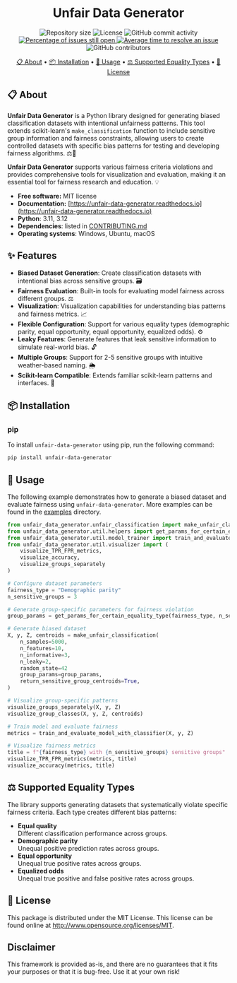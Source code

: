 <h1 align="center">
    Unfair Data Generator
</h1>

<p align="center">
    <img alt="Repository size" src="https://img.shields.io/github/repo-size/tiazv/unfair-data-generator" />
    <img alt="License" src="https://img.shields.io/github/license/tiazv/unfair-data-generator.svg" />
    <img alt="GitHub commit activity" src="https://img.shields.io/github/commit-activity/w/tiazv/unfair-data-generator.svg">
    <a href="http://isitmaintained.com/project/tiazv/unfair-data-generator">
        <img alt="Percentage of issues still open" src="http://isitmaintained.com/badge/open/tiazv/unfair-data-generator.svg">
    </a>
    <a href="http://isitmaintained.com/project/tiazv/unfair-data-generator">
        <img alt="Average time to resolve an issue" src="http://isitmaintained.com/badge/resolution/tiazv/unfair-data-generator.svg">
    </a>
    <img alt="GitHub contributors" src="https://img.shields.io/github/contributors/tiazv/unfair-data-generator.svg"/>
</p>

<p align="center">
    <a href="#-about">📋 About</a> •
    <a href="#-installation">📦 Installation</a> •
    <a href="#-usage">🚀 Usage</a> •
    <a href="#️-supported-equality-types">⚖️ Supported Equality Types</a> •
    <a href="#-license">📜 License</a>
</p>

## 📋 About
**Unfair Data Generator** is a Python library designed for generating biased classification datasets with intentional unfairness patterns. This tool extends scikit-learn's `make_classification` function to include sensitive group information and fairness constraints, allowing users to create controlled datasets with specific bias patterns for testing and developing fairness algorithms. ⚖️🧪

**Unfair Data Generator** supports various fairness criteria violations and provides comprehensive tools for visualization and evaluation, making it an essential tool for fairness research and education. 💡

* **Free software:** MIT license
* **Documentation:** [https://unfair-data-generator.readthedocs.io](https://unfair-data-generator.readthedocs.io)
* **Python**: 3.11, 3.12
* **Dependencies**: listed in [CONTRIBUTING.md](./CONTRIBUTING.md#dependencies)
* **Operating systems**: Windows, Ubuntu, macOS

## ✨ Features
- **Biased Dataset Generation**: Create classification datasets with intentional bias across sensitive groups. 🗃️
- **Fairness Evaluation**: Built-in tools for evaluating model fairness across different groups. ⚖️
- **Visualization**: Visualization capabilities for understanding bias patterns and fairness metrics. 📈
- **Flexible Configuration**: Support for various equality types (demographic parity, equal opportunity, equal opportunity, equalized odds). ⚙️
- **Leaky Features**: Generate features that leak sensitive information to simulate real-world bias. 🔓
- **Multiple Groups**: Support for 2-5 sensitive groups with intuitive weather-based naming. 🌦️
- **Scikit-learn Compatible**: Extends familiar scikit-learn patterns and interfaces. 🎯

## 📦 Installation
### pip
To install `unfair-data-generator` using pip, run the following command:
```bash
pip install unfair-data-generator
```

## 🚀 Usage
The following example demonstrates how to generate a biased dataset and evaluate fairness using `unfair-data-generator`. More examples can be found in the [examples](./examples) directory.

```python
from unfair_data_generator.unfair_classification import make_unfair_classification
from unfair_data_generator.util.helpers import get_params_for_certain_equality_type
from unfair_data_generator.util.model_trainer import train_and_evaluate_model_with_classifier
from unfair_data_generator.util.visualizer import (
    visualize_TPR_FPR_metrics, 
    visualize_accuracy, 
    visualize_groups_separately
)

# Configure dataset parameters
fairness_type = "Demographic parity"
n_sensitive_groups = 3

# Generate group-specific parameters for fairness violation
group_params = get_params_for_certain_equality_type(fairness_type, n_sensitive_groups)

# Generate biased dataset
X, y, Z, centroids = make_unfair_classification(
    n_samples=5000,
    n_features=10,
    n_informative=3,
    n_leaky=2,
    random_state=42
    group_params=group_params,
    return_sensitive_group_centroids=True,
)

# Visualize group-specific patterns
visualize_groups_separately(X, y, Z)
visualize_group_classes(X, y, Z, centroids)

# Train model and evaluate fairness
metrics = train_and_evaluate_model_with_classifier(X, y, Z)

# Visualize fairness metrics
title = f"{fairness_type} with {n_sensitive_groups} sensitive groups"
visualize_TPR_FPR_metrics(metrics, title)
visualize_accuracy(metrics, title)
```

## ⚖️ Supported Equality Types
The library supports generating datasets that systematically violate specific fairness criteria. Each type creates different bias patterns:

- **Equal quality**   
Different classification performance across groups.
- **Demographic parity**  
Unequal positive prediction rates across groups.
- **Equal opportunity**  
Unequal true positive rates across groups.
- **Equalized odds**  
Unequal true positive and false positive rates across groups.

## 📜 License
This package is distributed under the MIT License. This license can be found online at <http://www.opensource.org/licenses/MIT>.

## Disclaimer
This framework is provided as-is, and there are no guarantees that it fits your purposes or that it is bug-free. Use it at your own risk!